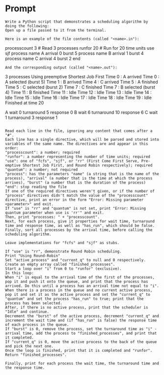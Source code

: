 # Prompt

```
Write a Python script that demonstrates a scheduling algorithm by doing the following:
Open up a file passed to it from the terminal.

Here is an example of the file contents (called "<name>.in"):
```
processcount 3  # Read 3 processes
runfor 20   	# Run for 20 time units
use sjf
process name A arrival 0 burst 5
process name B arrival 1 burst 4
process name C arrival 4 burst 2
end
```
And the corresponding output (called "<name>.out"):
```
3 processes
Using preemptive Shortest Job First
Time   0 : A arrived
Time   0 : A selected (burst   5)
Time   1 : B arrived
Time   4 : C arrived
Time   5 : A finished
Time   5 : C selected (burst   2)
Time   7 : C finished
Time   7 : B selected (burst   4)
Time  11 : B finished
Time  11 : Idle
Time  12 : Idle
Time  13 : Idle
Time  14 : Idle
Time  15 : Idle
Time  16 : Idle
Time  17 : Idle
Time  18 : Idle
Time  19 : Idle
Finished at time  20

A wait   0 turnaround   5  response 0
B wait   6 turnaround  10  response 6
C wait   1 turnaround   3 response 1
```

Read each line in the file, ignoring any content that comes after a "#".
Each line has a single directive, which will be parsed and stored into variables of the same name. The directives are and appear in this order:
"processcount": a number; required
"runfor": a number representing the number of time units; required
"use": one of "fcfs", "sjf", or "rr" (First Come First Serve, Pre-emptive Shortest Job First, and Round Robin respectively); required
"quantum": a number; not required
"process": has the parameters "name" (a string that is the name of the process), "arrival" (a number that is the time at which the process arrives), "burst" (a number that is the duration of the process)
"end": stop reading the file
If one of the required directives weren't given, or if the number of "process" directives didn't match the value of the "processcount" directive, print an error in the form "Error: Missing parameter <parameter>" and exit.
If "use" is "rr" and "quantum" is not set, print "Error: Missing quantum parameter when use is 'rr'" and exit.
Then, print "processes: " + "processcount".
Next, for each process, give it properties for wait time, turnaround time and response time, as well as "has_run", which should be false.
Finally, sort all processes by the arrival time, before calling the scheduling algorithm.

Leave implementations for "fcfs" and "sjf" as stubs.

If "use" is "rr", demonstrate Round Robin scheduling.
Print "Using Round-Robin"
Set "active_process" and "current_q" to null and 0 respectively.
Create an empty array called "finished_processes".
Start a loop over "i" from 0 to "runfor" (exclusive).
In this loop:
When "i" is equal to the arrival time of the first of the processes, pop it and push it onto the queue, and print that the process has arrived. Do this until a process has an arrival time not equal to "i".
When there is a process in the queue and no current active process, pop it and set it as the active process and set the "current_q" to "quantum" and set the process "has_run" to true; print that the process has been selected.
After, if there is no active process, print that the scheduler is "Idle" and continue.
Decrement the "burst" of the active process, decrement "current_q" and increment the wait time and (if "has_run" is false) the response time of each process in the queue.
If "burst" is 0, remove the process, set the turnaround time as "i" - arrival time, add the process to "finished_processes", and print that it completed.
If "current_q" is 0, move the active process to the back of the queue and pick the next one.
Once the loop is finished, print that it is completed and "runfor".
Return "finished_processes".

Finally, print for each process the wait time, the turnaround time and the response time.
```